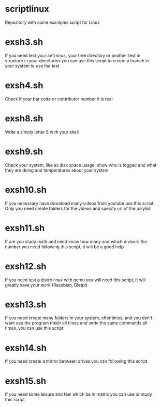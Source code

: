 # scriptlinux
Repository with some examples script for Linux

# exsh3.sh
If you need test your anti virus, your tree directory or another test in structure in your directories you can use this script to create a branch in your system to use the test

# exsh4.sh
Check if your bar code or contributor number it is real

# exsh8.sh
Write a simply letter S with your shell

# exsh9.sh
Check your system, like as disk space usage, show who is logged and what they are doing and temperatures about your system

# exsh10.sh
If you necessary have download many videos from youtube use this script. Only you need create folders for the videos and specify url of the palylist

# exsh11.sh
If are you study math and need know how many and which divisors the number you need following this script, it will be a good help

# exsh12.sh
If you need test a distro linux with qemu you will need this script, it will greatly save your work (Raspbian, Dietpi)

# exsh13.sh
If you need create many folders in your system, oftentimes, and you don't want use the program mkdir all times and write the same commands all times, you can use this script

# exsh14.sh
If you need create a mirror between drives you can following this script

# exsh15.sh
If you need some leisure and feel which be in matrix you can use or study this script 